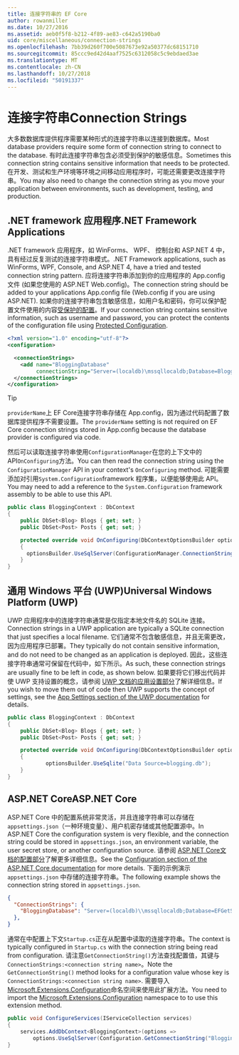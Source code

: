 ```yaml
---
title: 连接字符串的 EF Core
author: rowanmiller
ms.date: 10/27/2016
ms.assetid: aeb0f5f8-b212-4f89-ae83-c642a5190ba0
uid: core/miscellaneous/connection-strings
ms.openlocfilehash: 7bb39d260f700e5087673e92a50377dc68151710
ms.sourcegitcommit: 85ccc9ed42d4aaf7525c6312058c5c9ebdaed3ae
ms.translationtype: MT
ms.contentlocale: zh-CN
ms.lasthandoff: 10/27/2018
ms.locfileid: "50191337"
---
```

# <a name="connection-strings"></a><span data-ttu-id="6e11f-102">连接字符串</span><span class="sxs-lookup"><span data-stu-id="6e11f-102">Connection Strings</span></span>

<span data-ttu-id="6e11f-103">大多数数据库提供程序需要某种形式的连接字符串以连接到数据库。</span><span class="sxs-lookup"><span data-stu-id="6e11f-103">Most database providers require some form of connection string to connect to the database.</span></span> <span data-ttu-id="6e11f-104">有时此连接字符串包含必须受到保护的敏感信息。</span><span class="sxs-lookup"><span data-stu-id="6e11f-104">Sometimes this connection string contains sensitive information that needs to be protected.</span></span> <span data-ttu-id="6e11f-105">在开发、测试和生产环境等环境之间移动应用程序时，可能还需要更改连接字符串。</span><span class="sxs-lookup"><span data-stu-id="6e11f-105">You may also need to change the connection string as you move your application between environments, such as development, testing, and production.</span></span>

## <a name="net-framework-applications"></a><span data-ttu-id="6e11f-106">.NET framework 应用程序</span><span class="sxs-lookup"><span data-stu-id="6e11f-106">.NET Framework Applications</span></span>

<span data-ttu-id="6e11f-107">.NET framework 应用程序，如 WinForms、 WPF、 控制台和 ASP.NET 4 中，具有经过反复测试的连接字符串模式。</span><span class="sxs-lookup"><span data-stu-id="6e11f-107">.NET Framework applications, such as WinForms, WPF, Console, and ASP.NET 4, have a tried and tested connection string pattern.</span></span> <span data-ttu-id="6e11f-108">应将连接字符串添加到你的应用程序的 App.config 文件 (如果您使用的 ASP.NET Web.config)。</span><span class="sxs-lookup"><span data-stu-id="6e11f-108">The connection string should be added to your applications App.config file (Web.config if you are using ASP.NET).</span></span> <span data-ttu-id="6e11f-109">如果你的连接字符串包含敏感信息，如用户名和密码，你可以保护配置文件使用的内容[受保护的配置](https://docs.microsoft.com/dotnet/framework/data/adonet/connection-strings-and-configuration-files#encrypting-configuration-file-sections-using-protected-configuration)。</span><span class="sxs-lookup"><span data-stu-id="6e11f-109">If your connection string contains sensitive information, such as username and password, you can protect the contents of the configuration file using [Protected Configuration](https://docs.microsoft.com/dotnet/framework/data/adonet/connection-strings-and-configuration-files#encrypting-configuration-file-sections-using-protected-configuration).</span></span>

``` xml
<?xml version="1.0" encoding="utf-8"?>
<configuration>

  <connectionStrings>
    <add name="BloggingDatabase"
         connectionString="Server=(localdb)\mssqllocaldb;Database=Blogging;Trusted_Connection=True;" />
  </connectionStrings>
</configuration>
```

> [!TIP]  
> <span data-ttu-id="6e11f-110">`providerName`上 EF Core连接字符串存储在 App.config，因为通过代码配置了数据库提供程序不需要设置。</span><span class="sxs-lookup"><span data-stu-id="6e11f-110">The `providerName` setting is not required on EF Core connection strings stored in App.config because the database provider is configured via code.</span></span>

<span data-ttu-id="6e11f-111">然后可以读取连接字符串使用`ConfigurationManager`在您的上下文中的 API`OnConfiguring`方法。</span><span class="sxs-lookup"><span data-stu-id="6e11f-111">You can then read the connection string using the `ConfigurationManager` API in your context's `OnConfiguring` method.</span></span> <span data-ttu-id="6e11f-112">可能需要添加对引用`System.Configuration`framework 程序集，以便能够使用此 API。</span><span class="sxs-lookup"><span data-stu-id="6e11f-112">You may need to add a reference to the `System.Configuration` framework assembly to be able to use this API.</span></span>

``` csharp
public class BloggingContext : DbContext
{
    public DbSet<Blog> Blogs { get; set; }
    public DbSet<Post> Posts { get; set; }

    protected override void OnConfiguring(DbContextOptionsBuilder optionsBuilder)
    {
      optionsBuilder.UseSqlServer(ConfigurationManager.ConnectionStrings["BloggingDatabase"].ConnectionString);
    }
}
```

## <a name="universal-windows-platform-uwp"></a><span data-ttu-id="6e11f-113">通用 Windows 平台 (UWP)</span><span class="sxs-lookup"><span data-stu-id="6e11f-113">Universal Windows Platform (UWP)</span></span>

<span data-ttu-id="6e11f-114">UWP 应用程序中的连接字符串通常是仅指定本地文件名的 SQLite 连接。</span><span class="sxs-lookup"><span data-stu-id="6e11f-114">Connection strings in a UWP application are typically a SQLite connection that just specifies a local filename.</span></span> <span data-ttu-id="6e11f-115">它们通常不包含敏感信息，并且无需更改，因为应用程序已部署。</span><span class="sxs-lookup"><span data-stu-id="6e11f-115">They typically do not contain sensitive information, and do not need to be changed as an application is deployed.</span></span> <span data-ttu-id="6e11f-116">因此，这些连接字符串通常可保留在代码中，如下所示。</span><span class="sxs-lookup"><span data-stu-id="6e11f-116">As such, these connection strings are usually fine to be left in code, as shown below.</span></span> <span data-ttu-id="6e11f-117">如果要将它们移出代码并使 UWP 支持设置的概念，请参阅 [UWP 文档的应用设置部分](https://docs.microsoft.com/windows/uwp/app-settings/store-and-retrieve-app-data)了解详细信息。</span><span class="sxs-lookup"><span data-stu-id="6e11f-117">If you wish to move them out of code then UWP supports the concept of settings, see the [App Settings section of the UWP documentation](https://docs.microsoft.com/windows/uwp/app-settings/store-and-retrieve-app-data) for details.</span></span>

``` csharp
public class BloggingContext : DbContext
{
    public DbSet<Blog> Blogs { get; set; }
    public DbSet<Post> Posts { get; set; }

    protected override void OnConfiguring(DbContextOptionsBuilder optionsBuilder)
    {
            optionsBuilder.UseSqlite("Data Source=blogging.db");
    }
}
```

## <a name="aspnet-core"></a><span data-ttu-id="6e11f-118">ASP.NET Core</span><span class="sxs-lookup"><span data-stu-id="6e11f-118">ASP.NET Core</span></span>

<span data-ttu-id="6e11f-119">ASP.NET Core 中的配置系统非常灵活，并且连接字符串可以存储在 `appsettings.json`（一种环境变量）、用户机密存储或其他配置源中。</span><span class="sxs-lookup"><span data-stu-id="6e11f-119">In ASP.NET Core the configuration system is very flexible, and the connection string could be stored in `appsettings.json`, an environment variable, the user secret store, or another configuration source.</span></span> <span data-ttu-id="6e11f-120">请参阅 [ASP.NET Core文档的配置部分](https://docs.asp.net/en/latest/fundamentals/configuration.html)了解更多详细信息。</span><span class="sxs-lookup"><span data-stu-id="6e11f-120">See the [Configuration section of the ASP.NET Core documentation](https://docs.asp.net/en/latest/fundamentals/configuration.html) for more details.</span></span> <span data-ttu-id="6e11f-121">下面的示例演示 `appsettings.json` 中存储的连接字符串。</span><span class="sxs-lookup"><span data-stu-id="6e11f-121">The following example shows the connection string stored in `appsettings.json`.</span></span>

``` json
{
  "ConnectionStrings": {
    "BloggingDatabase": "Server=(localdb)\\mssqllocaldb;Database=EFGetStarted.ConsoleApp.NewDb;Trusted_Connection=True;"
  },
}
```

<span data-ttu-id="6e11f-122">通常在中配置上下文`Startup.cs`正在从配置中读取的连接字符串。</span><span class="sxs-lookup"><span data-stu-id="6e11f-122">The context is typically configured in `Startup.cs` with the connection string being read from configuration.</span></span> <span data-ttu-id="6e11f-123">请注意`GetConnectionString()`方法查找配置值，其键与`ConnectionStrings:<connection string name>`。</span><span class="sxs-lookup"><span data-stu-id="6e11f-123">Note the `GetConnectionString()` method looks for a configuration value whose key is `ConnectionStrings:<connection string name>`.</span></span> <span data-ttu-id="6e11f-124">需要导入[Microsoft.Extensions.Configuration](https://docs.microsoft.com/dotnet/api/microsoft.extensions.configuration)命名空间来使用此扩展方法。</span><span class="sxs-lookup"><span data-stu-id="6e11f-124">You need to import the [Microsoft.Extensions.Configuration](https://docs.microsoft.com/dotnet/api/microsoft.extensions.configuration) namespace to to use this extension method.</span></span>

``` csharp
public void ConfigureServices(IServiceCollection services)
{
    services.AddDbContext<BloggingContext>(options =>
        options.UseSqlServer(Configuration.GetConnectionString("BloggingDatabase")));
}
```
